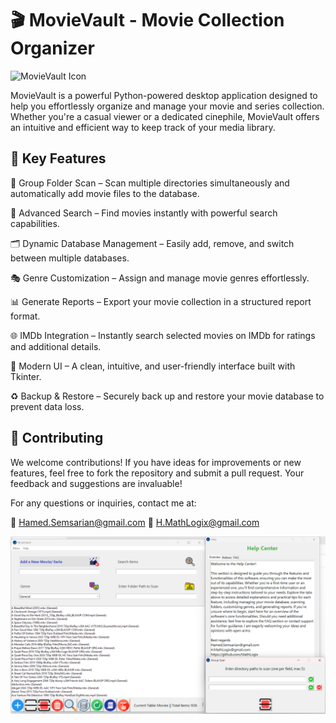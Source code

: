# 🎬 MovieVault - Movie Collection Organizer

![MovieVault Icon](images/MovieVault.ico)

MovieVault is a powerful Python-powered desktop application designed to help you effortlessly organize and manage your movie and series collection. Whether you're a casual viewer or a dedicated cinephile, MovieVault offers an intuitive and efficient way to keep track of your media library.

## 🌟 Key Features

📁 Group Folder Scan – Scan multiple directories simultaneously and automatically add movie files to the database.

🔎 Advanced Search – Find movies instantly with powerful search capabilities.

🗂️ Dynamic Database Management – Easily add, remove, and switch between multiple databases.

🎭 Genre Customization – Assign and manage movie genres effortlessly.

📊 Generate Reports – Export your movie collection in a structured report format.

🌐 IMDb Integration – Instantly search selected movies on IMDb for ratings and additional details.

🎨 Modern UI – A clean, intuitive, and user-friendly interface built with Tkinter.

♻️ Backup & Restore – Securely back up and restore your movie database to prevent data loss.

## 🤝 Contributing
We welcome contributions! If you have ideas for improvements or new features, feel free to fork the repository and submit a pull request. Your feedback and suggestions are invaluable!

For any questions or inquiries, contact me at:

📧 Hamed.Semsarian@gmail.com
📧 H.MathLogix@gmail.com

![MovieVault Icon](Screenshot.png)
